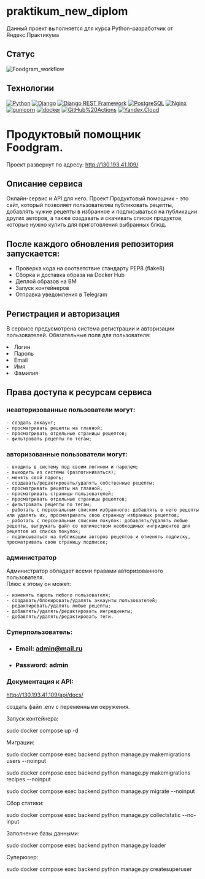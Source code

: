# praktikum_new_diplom

Данный проект выполняется для курса Python-разработчик от Яндекс.Практикума

## Статус
![Foodgram_workflow](https://github.com/Veisner/foodgram-project-react/actions/workflows/yamdb_workflow.yml/badge.svg)

## Технологии
[![Python](https://img.shields.io/badge/-Python-464646?style=flat-square&logo=Python)](https://www.python.org/)
[![Django](https://img.shields.io/badge/-Django-464646?style=flat-square&logo=Django)](https://www.djangoproject.com/)
[![Django REST Framework](https://img.shields.io/badge/-Django%20REST%20Framework-464646?style=flat-square&logo=Django%20REST%20Framework)](https://www.django-rest-framework.org/)
[![PostgreSQL](https://img.shields.io/badge/-PostgreSQL-464646?style=flat-square&logo=PostgreSQL)](https://www.postgresql.org/)
[![Nginx](https://img.shields.io/badge/-NGINX-464646?style=flat-square&logo=NGINX)](https://nginx.org/ru/)
[![gunicorn](https://img.shields.io/badge/-gunicorn-464646?style=flat-square&logo=gunicorn)](https://gunicorn.org/)
[![docker](https://img.shields.io/badge/-Docker-464646?style=flat-square&logo=docker)](https://www.docker.com/)
[![GitHub%20Actions](https://img.shields.io/badge/-GitHub%20Actions-464646?style=flat-square&logo=GitHub%20actions)](https://github.com/features/actions)
[![Yandex.Cloud](https://img.shields.io/badge/-Yandex.Cloud-464646?style=flat-square&logo=Yandex.Cloud)](https://cloud.yandex.ru/)


# Продуктовый помощник Foodgram.

Проект развернут по адресу: http://130.193.41.109/

## Описание сервиса

Онлайн-сервис и API для него. Проект Продуктовый помощник - это сайт, который позволяет пользователям публиковать рецепты, добавлять чужие рецепты в избранное и подписываться на публикации других авторов, а также создавать и скачивать список продуктов, которые нужно купить для приготовления выбранных блюд.


## После каждого обновления репозитория запускается:

 * Проверка кода на соответствие стандарту PEP8 (flake8)
 * Сборка и доставка образа на Docker Hub
 * Деплой образов на ВМ
 * Запуск контейнеров
 * Отправка уведомления в Telegram


## Регистрация и авторизация
В сервисе предусмотрена система регистрации и авторизации пользователей.
Обязательные поля для пользователя:
<li> Логин
<li> Пароль
<li> Email
<li> Имя
<li> Фамилия

## Права доступа к ресурсам сервиса

### неавторизованные пользователи могут:

    - создать аккаунт;
    - просматривать рецепты на главной;
    - просматривать отдельные страницы рецептов;
    - фильтровать рецепты по тегам;

### авторизованные пользователи могут:

    - входить в систему под своим логином и паролем;
    - выходить из системы (разлогиниваться);
    - менять свой пароль;
    - создавать/редактировать/удалять собственные рецепты;
    - просматривать рецепты на главной;
    - просматривать страницы пользователей;
    - просматривать отдельные страницы рецептов;
    - фильтровать рецепты по тегам;
    - работать с персональным списком избранного: добавлять в него рецепты или удалять их, просматривать свою страницу избранных рецептов;
    - работать с персональным списком покупок: добавлять/удалять любые рецепты, выгружать файл со количеством необходимых ингридиентов для рецептов из списка покупок;
    - подписываться на публикации авторов рецептов и отменять подписку, просматривать свою страницу подписок;

### администратор
Администратор обладает всеми правами авторизованного пользователя.
<br> Плюс к этому он может:

    - изменять пароль любого пользователя;
    - создавать/блокировать/удалять аккаунты пользователей;
    - редактировать/удалять любые рецепты;
    - добавлять/удалять/редактировать ингредиенты;
    - добавлять/удалять/редактировать теги.


### Суперпользователь:

* ### Email: admin@mail.ru
* ### Password: admin


### Документация к API:

http://130.193.41.109/api/docs/







создать файл .env c переменными окружения.


Запуск контейнера:

sudo docker compose up -d

Миграции:

sudo docker compose exec backend python manage.py makemigrations users --noinput

sudo docker compose exec backend python manage.py makemigrations recipes --noinput

sudo docker compose exec backend python manage.py migrate --noinput

Сбор статики:

sudo docker compose exec backend python manage.py collectstatic --no-input

Заполнение базы данными:

sudo docker compose exec backend python manage.py loader

Суперюзер:

sudo docker compose exec backend python manage.py createsuperuser


